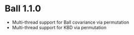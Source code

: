 # Ball 1.1.0
 * Multi-thread support for Ball covariance via permutation
 * Multi-thread support for KBD via permutation



